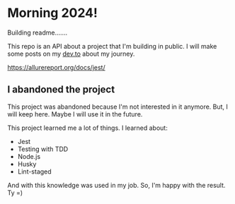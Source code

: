 # Morning 2024!
Building readme.......

This repo is an API about a project that I'm building in public. I will make some posts on my [dev.to](https://dev.to/trickaugusto) about my journey.

https://allurereport.org/docs/jest/

## I abandoned the project
This project was abandoned because I'm not interested in it anymore. 
But, I will keep here. Maybe I will use it in the future.

This project learned me a lot of things. I learned about:
- Jest 
- Testing with TDD
- Node.js
- Husky
- Lint-staged

And with this knowledge was used in my job. So, I'm happy with the result. Ty =)
